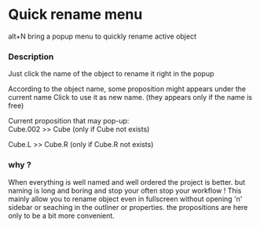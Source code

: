 # Quick rename menu

alt+N bring a popup menu to quickly rename active object

### Description
Just click the name of the object to rename it right in the popup

According to the object name, some proposition might appears under the current name
Click to use it as new name.
(they appears only if the name is free)

Current proposition that may pop-up:  
Cube.002 >> Cube
(only if Cube not exists)

Cube.L >> Cube.R
(only if Cube.R not exists)


### why ?

When everything is well named and well ordered the project is better.
but naming is long and boring and stop your often stop your workflow !
This mainly allow you to rename object even in fullscreen without opening 'n' sidebar or seaching in the outliner or properties.
the propositions are here only to be a bit more convenient.
